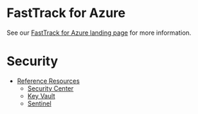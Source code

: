 # FastTrack for Azure

See our [FastTrack for Azure landing page](https://github.com/Azure/FastTrackForAzure) for more information.


# Security

* [Reference Resources](articles/azure-security-reference-resources.md)
    * [Security Center](articles/azure-security-reference-resources.md#security-center)
    * [Key Vault](articles/azure-security-reference-resources.md#key-vault)
    * [Sentinel](articles/azure-security-reference-resources.md#sentinel)


